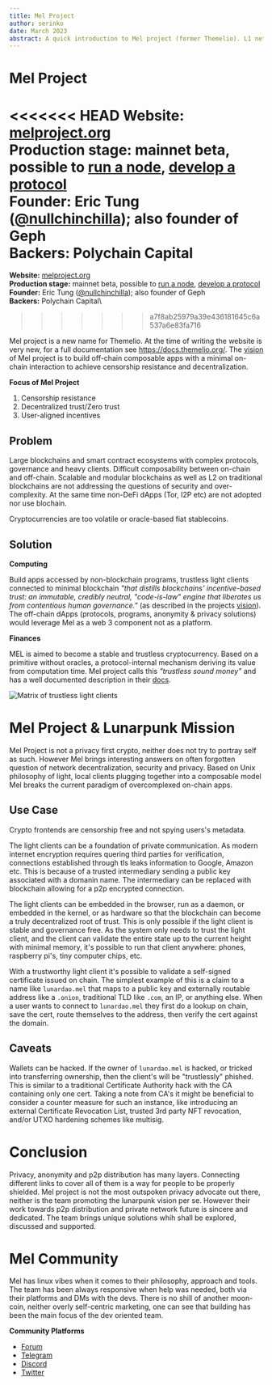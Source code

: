 ```yaml
---
title: Mel Project
author: serinko
date: March 2023
abstract: A quick introduction to Mel project (former Themelio). L1 network with focus on off-chain composability of decentralized light-weight apps without relying on web2/3 or the smart contract model. 
---
```


# Mel Project

<<<<<<< HEAD
**Website:** [melproject.org](https://melproject.org/en/)  
**Production stage:** mainnet beta, possible to [run a node](https://docs.melproject.org/developer-guides/run-a-full-node), [develop a protocol](https://docs.melproject.org/developer-guides/gibbername)  
**Founder:** Eric Tung ([@nullchinchilla](https://nullchinchilla.me)); also founder of Geph  
**Backers:** Polychain Capital
=======
**Website:** [melproject.org](https://melproject.org/en/)\
**Production stage:** mainnet beta, possible to [run a node](https://docs.melproject.org/developer-guides/run-a-full-node), [develop a protocol](https://docs.melproject.org/developer-guides/gibbername)\
**Founder:** Eric Tung ([@nullchinchilla](https://nullchinchilla.me)); also founder of Geph\
**Backers:** Polychain Capital\
>>>>>>> a7f8ab25979a39e436181645c6a537a6e83fa716

Mel project is a new name for Themelio. At the time of writing the website is very new, for a full documentation see https://docs.themelio.org/. The [vision](https://melproject.org/en/#vision) of Mel project is to build off-chain composable apps with a minimal on-chain interaction to achieve censorship resistance and decentralization. 

**Focus of Mel Project**

1. Censorship resistance
2. Decentralized trust/Zero trust
3. User-aligned incentives

## Problem

Large blockchains and smart contract ecosystems with complex protocols, governance and heavy clients. Difficult composability between on-chain and off-chain. Scalable and modular blockchains as well as L2 on traditional blockchains are not addressing the questions of security and over-complexity. At the same time non-DeFi dApps (Tor, I2P etc) are not adopted nor use blochain.

Cryptocurrencies are too volatile or oracle-based fiat stablecoins.

## Solution

**Computing**

Build apps accessed by non-blockchain programs, trustless light clients connected to minimal blockchain *"that distills blockchains' incentive-based trust: an immutable, credibly neutral, "code-is-law" engine that liberates us from contentious human governance."* (as described in the projects [vision](https://melproject.org/en/#vision)). The off-chain dApps (protocols, programs, anonymity & privacy solutions) would leverage Mel as a web 3 component not as a platform.

**Finances**

MEL is aimed to become a stable and trustless cryptocurrency. Based on a primitive without oracles, a protocol-internal mechanism deriving its value from computation time. Mel project calls this *"trustless sound money"* and has a well documented description in their [docs](https://docs.melproject.org/concepts/melmint).

![Matrix of trustless light clients](https://lh4.googleusercontent.com/nFaHg6RtvtYZ1KY056l_SPLlzLVwpRsR8rXJ2-eCL8EdQf2oRO50ikgBEuit83N5aXWiln7UfTvjvVBxAo4Xx1aLKU2vJvXNC4FTf_9dwJjrBXtJ_brvgFP_vRhXWKUi-tty52nS1tneyXty8MCDn_3kXA=s2048)

# Mel Project & Lunarpunk Mission

Mel Project is not a privacy first crypto, neither does not try to portray self as such. However Mel brings interesting answers on often forgotten question of network decentralization, security and privacy. Based on Unix philosophy of light, local clients plugging together into a composable model Mel breaks the current paradigm of overcomplexed on-chain apps. 

## Use Case

Crypto frontends are censorship free and not spying users's metadata.  

The light clients can be a foundation of private communication. As modern internet encryption requires quering third parties for verification, connections established through tls leaks information to Google, Amazon etc. This is because of a trusted intermediary sending a public key associated with a domanin name. The intermediary can be replaced with blockchain allowing for a p2p encrypted connection.  

The light clients can be embedded in the browser, run as a daemon, or embedded in the kernel, or as hardware so that the blockchain can become a truly decentralized root of trust. This is only possible if the light client is stable and governance free. As the system only needs to trust the light client, and the client can validate the entire state up to the current height with minimal memory, it's possible to run that client anywhere: phones, raspberry pi's, tiny computer chips, etc.

With a trustworthy light client it's possible to validate a self-signed certificate issued on chain. The simplest example of this is a claim to a name like `lunardao.mel` that maps to a public key and externally routable address like a `.onion`, traditional TLD like `.com`, an IP, or anything else. When a user wants to connect to `lunardao.mel` they first do a lookup on chain, save the cert, route themselves to the address, then verify the cert against the domain. 

## Caveats

Wallets can be hacked. If the owner of `lunardao.mel` is hacked, or tricked into transferring ownership, then the client's will be "trustlessly" phished. This is similar to a traditional Certificate Authority hack with the CA containing only one cert. Taking a note from CA's it might be beneficial to consider a counter measure for such an instance, like introducing an external Certificate Revocation List, trusted 3rd party NFT revocation, and/or UTXO hardening schemes like multisig.

# Conclusion

Privacy, anonymity and p2p distribution has many layers. Connecting different links to cover all of them is a way for people to be properly shielded. Mel project is not the most outspoken privacy advocate out there, neither is the team promoting the lunarpunk vision per se. However their work towards p2p distribution and private network future is sincere and dedicated. The team brings unique solutions whih shall be explored, discussed and supported. 


# Mel Community

Mel has linux vibes when it comes to their philosophy, approach and tools. The team has been always responsive when help was needed, both via their platforms and DMs with the devs. There is no shill of another moon-coin, neither overly self-centric marketing, one can see that building has been the main focus of the dev oriented team. 

**Community Platforms**

* [Forum](https://forum.melproject.org/)
* [Telegram](https://t.me/mel_project)
* [Discord](https://discord.gg/qfg35paESn)
* [Twitter](https://twitter.com/melproject_org)

